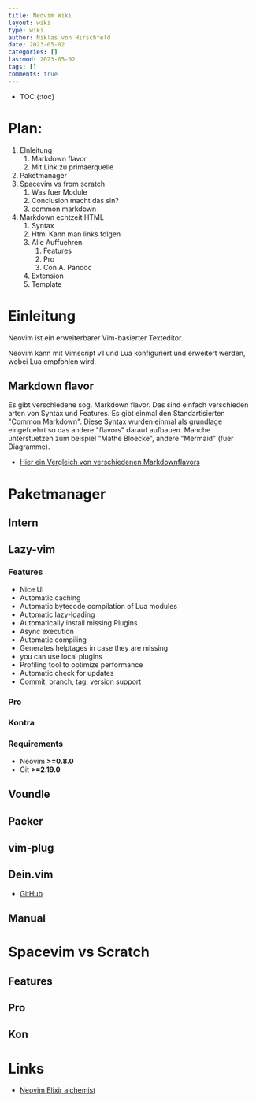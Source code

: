 ```yaml
---
title: Neovim Wiki
layout: wiki
type: wiki
author: Niklas von Hirschfeld
date: 2023-05-02
categories: []
lastmod: 2023-05-02
tags: []
comments: true
---
```


- TOC
{:toc}

# Plan:

1. EInleitung
    1. Markdown flavor 
    2. Mit Link zu primaerquelle
2. Paketmanager
3. Spacevim vs from scratch
    1. Was fuer Module
    2. Conclusion macht das sin?
    1. common markdown
4. Markdown echtzeit HTML
    1. Syntax
    2. Html Kann man links folgen
    3. Alle Auffuehren
        1. Features
        2. Pro
        3. Con
A. Pandoc
    1. Extension
    2. Template

# Einleitung

Neovim ist ein erweiterbarer Vim-basierter Texteditor.

Neovim kann mit Vimscript v1 und Lua konfiguriert und erweitert werden,
wobei Lua empfohlen wird.

## Markdown flavor

Es gibt verschiedene sog. Markdown flavor. Das sind einfach
verschieden arten von Syntax und Features. Es gibt einmal
den Standartisierten "Common Markdown". Diese Syntax wurden 
einmal als grundlage eingefuehrt so das andere "flavors" darauf
aufbauen. Manche unterstuetzen zum beispiel "Mathe Bloecke", andere
"Mermaid" (fuer Diagramme).

- [Hier ein Vergleich von verschiedenen Markdownflavors](https://gist.github.com/vimtaai/99f8c89e7d3d02a362117284684baa0f)

# Paketmanager

## Intern

## Lazy-vim

### Features

- Nice UI
- Automatic caching
- Automatic bytecode compilation of Lua modules
- Automatic lazy-loading
- Automatically install missing Plugins
- Async execution
- Automatic compiling
- Generates helptages in case they are missing
- you can use local plugins
- Profiling tool to optimize performance
- Automatic check for updates
- Commit, branch, tag, version support

### Pro

### Kontra

### Requirements

- Neovim **>=0.8.0**
- Git **>=2.19.0**

## Voundle

## Packer

## vim-plug

## Dein.vim

- [GitHub](https://github.com/Shougo/dein.vim)

## Manual

# Spacevim vs Scratch

## Features

## Pro

## Kon



# Links

- [Neovim Elixir alchemist](https://github.com/slashmili/alchemist.vim)
